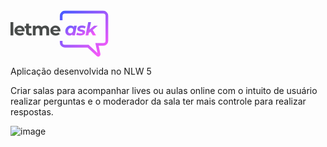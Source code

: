 <svg width="157" height="75" viewBox="0 0 157 75" fill="none" xmlns="http://www.w3.org/2000/svg">
<path d="M0 18.999H4.47282V40.2735H0V18.999Z" fill="#494C4B"/>
<path d="M22.5872 32.6181C22.5872 32.6755 22.5585 33.0769 22.5012 33.8223H10.8317C11.042 34.7781 11.5389 35.5331 12.3226 36.0874C13.1063 36.6417 14.0812 36.9189 15.2472 36.9189C16.05 36.9189 16.7572 36.8042 17.3689 36.5748C17.9997 36.3264 18.5827 35.9441 19.1179 35.428L21.4977 38.0084C20.0449 39.6714 17.9232 40.5029 15.1325 40.5029C13.3931 40.5029 11.8543 40.1684 10.5163 39.4994C9.1783 38.8113 8.14611 37.8651 7.41975 36.6609C6.6934 35.4566 6.33022 34.0899 6.33022 32.5608C6.33022 31.0507 6.68384 29.6936 7.39108 28.4894C8.11744 27.266 9.10184 26.3199 10.3443 25.6508C11.6059 24.9627 13.0108 24.6187 14.5591 24.6187C16.0691 24.6187 17.4358 24.9436 18.6591 25.5935C19.8825 26.2434 20.8382 27.18 21.5263 28.4033C22.2336 29.6076 22.5872 31.0125 22.5872 32.6181ZM14.5877 28.0019C13.5747 28.0019 12.7241 28.2887 12.0359 28.8621C11.3478 29.4355 10.9273 30.2192 10.7744 31.2132H18.3724C18.2195 30.2384 17.799 29.4642 17.1109 28.8908C16.4227 28.2982 15.5817 28.0019 14.5877 28.0019Z" fill="#494C4B"/>
<path d="M34.3673 39.5281C33.9277 39.853 33.3829 40.1015 32.733 40.2735C32.1022 40.4264 31.4332 40.5029 30.726 40.5029C28.891 40.5029 27.4669 40.0346 26.4539 39.098C25.4599 38.1614 24.9629 36.7851 24.9629 34.9692V28.6327H22.5832V25.1921H24.9629V21.4361H29.4357V25.1921H33.2778V28.6327H29.4357V34.9119C29.4357 35.5618 29.5982 36.0683 29.9232 36.4315C30.2672 36.7755 30.7451 36.9476 31.3568 36.9476C32.064 36.9476 32.6661 36.7564 33.1631 36.3741L34.3673 39.5281Z" fill="#494C4B"/>
<path d="M55.4862 24.6187C57.4168 24.6187 58.9459 25.1921 60.0737 26.339C61.2206 27.4667 61.794 29.1679 61.794 31.4426V40.2735H57.3212V32.1307C57.3212 30.9074 57.0631 29.9994 56.5471 29.4069C56.0501 28.7952 55.3333 28.4894 54.3967 28.4894C53.3454 28.4894 52.5139 28.8334 51.9022 29.5216C51.2905 30.1906 50.9847 31.1941 50.9847 32.5321V40.2735H46.5119V32.1307C46.5119 29.7031 45.537 28.4894 43.5873 28.4894C42.5552 28.4894 41.7332 28.8334 41.1216 29.5216C40.5099 30.1906 40.2041 31.1941 40.2041 32.5321V40.2735H35.7312V24.848H40.0034V26.6257C40.5768 25.9758 41.2745 25.4788 42.0964 25.1348C42.9375 24.7907 43.855 24.6187 44.8489 24.6187C45.9384 24.6187 46.9228 24.8385 47.8021 25.2781C48.6814 25.6986 49.3886 26.3199 49.9238 27.1418C50.5546 26.339 51.3479 25.7177 52.3036 25.2781C53.2785 24.8385 54.3393 24.6187 55.4862 24.6187Z" fill="#494C4B"/>
<path d="M79.9344 32.6181C79.9344 32.6755 79.9057 33.0769 79.8484 33.8223H68.1789C68.3891 34.7781 68.8861 35.5331 69.6698 36.0874C70.4535 36.6417 71.4284 36.9189 72.5944 36.9189C73.3972 36.9189 74.1044 36.8042 74.7161 36.5748C75.3469 36.3264 75.9299 35.9441 76.4651 35.428L78.8448 38.0084C77.3921 39.6714 75.2704 40.5029 72.4797 40.5029C70.7402 40.5029 69.2015 40.1684 67.8635 39.4994C66.5255 38.8113 65.4933 37.8651 64.7669 36.6609C64.0406 35.4566 63.6774 34.0899 63.6774 32.5608C63.6774 31.0507 64.031 29.6936 64.7383 28.4894C65.4646 27.266 66.449 26.3199 67.6915 25.6508C68.953 24.9627 70.358 24.6187 71.9062 24.6187C73.4163 24.6187 74.783 24.9436 76.0063 25.5935C77.2297 26.2434 78.1854 27.18 78.8735 28.4033C79.5807 29.6076 79.9344 31.0125 79.9344 32.6181ZM71.9349 28.0019C70.9218 28.0019 70.0712 28.2887 69.3831 28.8621C68.695 29.4355 68.2745 30.2192 68.1215 31.2132H75.7196C75.5667 30.2384 75.1462 29.4642 74.458 28.8908C73.7699 28.2982 72.9289 28.0019 71.9349 28.0019Z" fill="#494C4B"/>
<path d="M106.086 24.848L103.018 40.2735H98.7747L99.0615 38.7539C97.7808 39.9199 96.2038 40.5029 94.3306 40.5029C93.1264 40.5029 92.0177 40.2257 91.0047 39.6714C89.9916 39.1171 89.1792 38.3238 88.5675 37.2916C87.975 36.2403 87.6787 35.0074 87.6787 33.593C87.6787 31.8918 88.0514 30.3626 88.7969 29.0055C89.5615 27.6292 90.5937 26.5588 91.8935 25.7942C93.1933 25.0105 94.6269 24.6187 96.1943 24.6187C98.5645 24.6187 100.237 25.3928 101.212 26.9411L101.613 24.848H106.086ZM95.7068 36.8042C96.5861 36.8042 97.3698 36.594 98.0579 36.1734C98.7461 35.7338 99.2813 35.1317 99.6636 34.3671C100.046 33.6025 100.237 32.7233 100.237 31.7293C100.237 30.678 99.9216 29.8465 99.2908 29.2348C98.6792 28.6232 97.819 28.3173 96.7104 28.3173C95.8311 28.3173 95.0474 28.5372 94.3593 28.9768C93.6711 29.3973 93.1359 29.9899 92.7536 30.7544C92.3713 31.519 92.1802 32.3983 92.1802 33.3923C92.1802 34.4436 92.486 35.2751 93.0977 35.8867C93.7285 36.4984 94.5982 36.8042 95.7068 36.8042Z" fill="url(#paint0_linear)"/>
<path d="M111.632 40.5029C110.294 40.5029 109.023 40.3595 107.819 40.0728C106.634 39.767 105.707 39.3751 105.038 38.8973L106.758 35.6573C107.427 36.097 108.239 36.4506 109.195 36.7182C110.17 36.9858 111.145 37.1196 112.119 37.1196C113.133 37.1196 113.888 36.9954 114.385 36.7469C114.882 36.4793 115.13 36.1065 115.13 35.6287C115.13 35.2464 114.91 34.9692 114.471 34.7972C114.031 34.6252 113.324 34.4436 112.349 34.2524C111.24 34.0422 110.323 33.8128 109.596 33.5643C108.889 33.3158 108.268 32.9144 107.733 32.3601C107.217 31.7866 106.959 31.0125 106.959 30.0376C106.959 28.3364 107.666 27.008 109.08 26.0523C110.514 25.0965 112.387 24.6187 114.7 24.6187C115.77 24.6187 116.812 24.7333 117.825 24.9627C118.838 25.1921 119.698 25.5075 120.406 25.9089L118.8 29.1775C117.538 28.3938 116.019 28.0019 114.241 28.0019C113.266 28.0019 112.521 28.1453 112.005 28.432C111.508 28.7187 111.259 29.0819 111.259 29.5216C111.259 29.923 111.479 30.2192 111.919 30.4104C112.358 30.5824 113.094 30.7736 114.127 30.9838C115.216 31.1941 116.105 31.4235 116.793 31.6719C117.5 31.9013 118.112 32.2932 118.628 32.8475C119.144 33.4018 119.402 34.1568 119.402 35.1126C119.402 36.8329 118.676 38.1614 117.223 39.098C115.79 40.0346 113.926 40.5029 111.632 40.5029Z" fill="url(#paint1_linear)"/>
<path d="M131.595 31.5573L136.899 40.2735H131.71L128.04 34.2811L125.316 36.5462L124.57 40.2735H120.097L124.341 18.999H128.814L126.434 30.8978L133.831 24.848H139.652L131.595 31.5573Z" fill="url(#paint2_linear)"/>
<path d="M81.0842 15.9024V8.73438C81.0842 5.56737 83.6516 3 86.8186 3H148.463C151.63 3 154.198 5.56737 154.198 8.73438V48.8751C154.198 52.0421 151.63 54.6094 148.463 54.6094H138.428L141.782 70.2603C142.075 71.6282 140.436 72.563 139.408 71.6141L124.092 57.4766H86.8186C83.6516 57.4766 81.0842 54.9093 81.0842 51.7422V48.8751" stroke="url(#paint3_linear)" stroke-width="4.30079"/>
<defs>
<linearGradient id="paint0_linear" x1="87.6787" y1="18.999" x2="99.7578" y2="53.1105" gradientUnits="userSpaceOnUse">
<stop stop-color="#485BFF"/>
<stop offset="1" stop-color="#FF59F8"/>
</linearGradient>
<linearGradient id="paint1_linear" x1="87.6787" y1="18.999" x2="99.7578" y2="53.1105" gradientUnits="userSpaceOnUse">
<stop stop-color="#485BFF"/>
<stop offset="1" stop-color="#FF59F8"/>
</linearGradient>
<linearGradient id="paint2_linear" x1="87.6787" y1="18.999" x2="99.7578" y2="53.1105" gradientUnits="userSpaceOnUse">
<stop stop-color="#485BFF"/>
<stop offset="1" stop-color="#FF59F8"/>
</linearGradient>
<linearGradient id="paint3_linear" x1="81.0842" y1="3" x2="141.295" y2="77.547" gradientUnits="userSpaceOnUse">
<stop stop-color="#485BFF"/>
<stop offset="1" stop-color="#FF59F8"/>
</linearGradient>
</defs>
</svg>

Aplicação desenvolvida no NLW 5

Criar salas para acompanhar lives ou aulas online com o intuito de usuário realizar perguntas e o moderador da sala ter mais controle para realizar respostas.

![image](https://user-images.githubusercontent.com/63248706/159144385-f3b09d34-dade-4cb9-9be0-67c343bd11c9.png)

